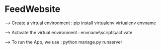 # FeedWebsite
--> Create a virtual environment :
pip install virtualenv
virtualenv envname

--> Activate the virtual environment :
envname\scripts\activate

--> To run the App, we use :
python manage.py runserver
